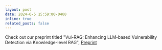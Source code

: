```yaml
---
layout: post
date: 2024-6-5 15:59:00-0400
inline: true
related_posts: false
---
```


Check out our preprint titled "Vul-RAG: Enhancing LLM-based Vulnerability Detection via Knowledge-level RAG",
[Preprint](https://arxiv.org/abs/2406.11147)